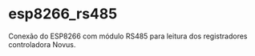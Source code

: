 # esp8266_rs485
Conexão do ESP8266 com módulo RS485 para leitura dos registradores controladora Novus.
